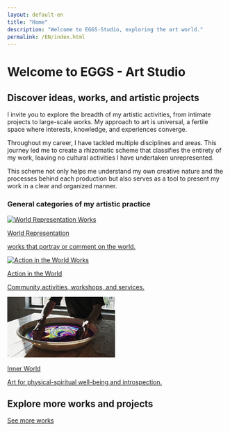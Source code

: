 ```yaml
---
layout: default-en
title: "Home"
description: "Welcome to EGGS-Studio, exploring the art world."
permalink: /EN/index.html
---
```


# Welcome to EGGS - Art Studio

## Discover ideas, works, and artistic projects

<div class="text-container">
  <p>
    I invite you to explore the breadth of my artistic activities, from intimate projects to large-scale works. My approach to art is universal, 
    a fertile space where interests, knowledge, and experiences converge.
  </p>
  <p>
    Throughout my career, I have tackled multiple disciplines and areas. This journey led me to create a rhizomatic scheme that classifies the 
    entirety of my work, leaving no cultural activities I have undertaken unrepresented.
  </p>
  <p>
    This scheme not only helps me understand my own creative nature and the processes behind each production but also 
    serves as a tool to present my work in a clear and organized manner.
  </p>
</div>


### General categories of my artistic practice

<div class="button-container">
  <a href="mundo-exterior.html" class="fancy-button">
    <div class="button-content">
      <img src="/assets/img/ES-inicio - representacion del mundo.gif" alt="World Representation Works">
       <p class="title">World Representation</p>
       <p class="subtitle">works that portray or comment on the world.</p>
    </div>
  </a>

  <a href="accion.html" class="fancy-button">
    <div class="button-content">
      <img src="/assets/img/index---gif--accion-en-el-mundo.gif" alt="Action in the World Works">
      <p class="title">Action in the World</p>
      <p class="subtitle">Community activities, workshops, and services.</p>
    </div>
  </a>

  <a href="interior.html" class="fancy-button">
    <div class="button-content">
      <img src="/assets/img/ES-inicio---mundo-interior.gif" alt="Exploration of the Inner World">
      <p class="title">Inner World</p>
      <p class="subtitle">Art for physical-spiritual well-being and introspection.</p>
    </div>
  </a>
</div>

## Explore more works and projects

[See more works](exhibiciones.html)

